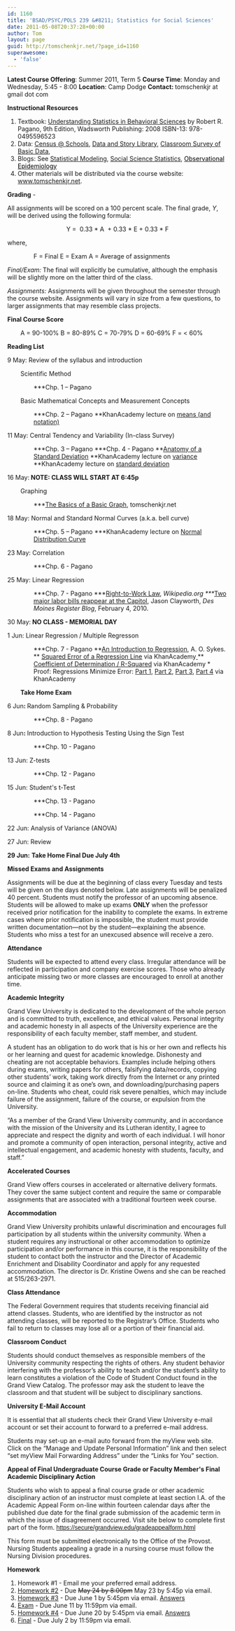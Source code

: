 ```yaml
---
id: 1160
title: 'BSAD/PSYC/POLS 239 &#8211; Statistics for Social Sciences'
date: 2011-05-08T20:37:28+00:00
author: Tom
layout: page
guid: http://tomschenkjr.net/?page_id=1160
superawesome:
  - 'false'
---
```

<strong>Latest Course Offering</strong>: Summer 2011, Term 5
<strong>Course Time</strong>: Monday and Wednesday, 5:45 - 8:00
<strong>Location</strong>: Camp Dodge
<strong>Contact: </strong>tomschenkjr at gmail dot com

<strong>Instructional Resources</strong>
<ol>
	<li>Textbook: <a href="http://www.amazon.com/Understanding-Statistics-Behavioral-Sciences-Robert/dp/0495596523/ref=dp_ob_title_bk">Understanding Statistics in Behavioral Sciences</a> by Robert R. Pagano, 9th Edition, Wadsworth Publishing: 2008 ISBN-13: 978-0495596523</li>
	<li>Data: <a href="http://www.amstat.org/censusatschool/RandomSampleForm.cfm">Census @ Schools</a>, <a href="http://lib.stat.cmu.edu/DASL/alltopics.html">Data and Story Library</a>, <a href="http://tomschenkjr.net/wordpress/wp-content/uploads/2011/05/survey-of-basic-classroom-data-spring2011.xlsx">Classroom Survey of Basic Data</a>,</li>
	<li>Blogs: See <a title="Statistical Modeling, Causal Inference, and Social Science" href="http://www.stat.columbia.edu/~cook/movabletype/mlm/">Statistical Modeling</a>, <a href="http://www.iq.harvard.edu/blog/sss/">Social Science Statistics</a>, <a href="http://observationalepidemiology.blogspot.com/"><span style="color:#000000;">Observational Epidemiology</span></a></li>
	<li>Other materials will be distributed via the course website: <a href="http://www.tomschenkjet.net/">www.tomschenkjr.net</a>.</li>
</ol>
<strong>Grading</strong> -

All assignments will be scored on a 100 percent scale. The final grade, <em>Y</em>, will be derived using the following formula:
<p style="text-align:center;">Y =  0.33 * A  + 0.33 * E + 0.33 * F</p>
where,
<p style="padding-left:60px;">F = Final
E = Exam
A = Average of assignments</p>
<em>Final/Exam:</em><strong> </strong>The final will explicitly be cumulative, although the emphasis will be slightly more on the latter third of the class.

<em>Assignments:</em> Assignments will be given throughout the semester through the course website. Assignments will vary in size from a few questions, to larger assignments that may resemble class projects.

<strong>Final Course Score</strong>
<p style="padding-left:30px;">A = 90-100%
B = 80-89%
C = 70-79%
D = 60-69%
F = &lt; 60%</p>
<strong>Reading List</strong>

9 May: Review of the syllabus and introduction
<p style="padding-left:30px;">Scientific Method</p>
<p style="padding-left:60px;">***Chp. 1 – Pagano</p>
<p style="padding-left:30px;">Basic Mathematical Concepts and Measurement Concepts</p>
<p style="padding-left:60px;">***Chp. 2 – Pagano
**KhanAcademy lecture on <a href="http://www.youtube.com/watch?v=hsPCte_PcVA&amp;feature=player_embedded">means (and notation)</a></p>
11 May: Central Tendency and Variability (In-class Survey)
<p style="padding-left:60px;">***Chp. 3 – Pagano
***Chp. 4 - Pagano
**<a href="http://tomschenkjr.net/2009/11/22/anatomy-of-a-standard-deviation/">Anatomy of a Standard Deviation</a>
**KhanAcademy lecture on <a href="http://www.youtube.com/watch?v=Qf3RMGXR-h8&amp;feature=player_embedded">variance</a>
**KhanAcademy lecture on <a href="http://www.youtube.com/watch?v=HvDqbzu0i0E&amp;feature=player_embedded">standard deviation</a></p>
16 May:<strong> NOTE: CLASS WILL START AT 6:45p
</strong>
<p style="padding-left:30px;">Graphing</p>
<p style="padding-left:60px;">***<a href="http://tomschenkjr.net/2010/11/09/the-basics-of-a-basic-graph/">The Basics of a Basic Graph</a>, tomschenkjr.net</p>
18 May: Normal and Standard Normal Curves (a.k.a. bell curve)
<p style="padding-left:60px;">***Chp. 5 – Pagano
***KhanAcademy lecture on <a href="http://www.khanacademy.org/video/introduction-to-the-normal-distribution?playlist=Statistics">Normal Distribution Curve</a></p>
23 May: Correlation
<p style="padding-left:60px;">***Chp. 6 - Pagano</p>
25 May: Linear Regression
<p style="padding-left:60px;">***Chp. 7 - Pagano
***<a href="http://en.wikipedia.org/wiki/Right-to-work_law">Right-to-Work Law</a>, <em>Wikipedia.org</em>
<em>***</em><a href="http://blogs.desmoinesregister.com/dmr/index.php/2010/02/04/two-major-labor-bills-reappear-at-the-capitol/">Two major labor bills reappear at the Capitol</a>, Jason Clayworth, <em>Des Moines Register Blog</em>, February 4, 2010.<em> </em></p>
30 May:<strong> NO CLASS - MEMORIAL DAY</strong>

1 Jun: Linear Regression / Multiple Regresson
<p style="padding-left:60px;">***Chp. 7 - Pagano
**<a href="http://www.law.uchicago.edu/files/files/20.Sykes_.Regression.pdf">An Introduction to Regression</a>, A. O. Sykes.
** <a href="http://www.youtube.com/watch?v=6OvhLPS7rj4&amp;feature=player_embedded">Squared Error of a Regression Line</a> via KhanAcademy<a href="http://www.youtube.com/watch?v=6OvhLPS7rj4&amp;feature=player_embedded">
</a>** <a href="http://www.khanacademy.org/v/r-squared-or-coefficient-of-determination?p=Statistics">Coefficient of Determination / R-Squared</a> via KhanAcademy
* Proof: Regressions Minimize Error: <a href="http://www.youtube.com/watch?v=mIx2Oj5y9Q8&amp;feature=player_embedded">Part 1</a>, <a href="http://www.youtube.com/watch?v=f6OnoxctvUk&amp;feature=player_embedded">Part 2</a>, <a href="http://www.youtube.com/watch?v=u1HhUB3NP8g&amp;feature=player_embedded">Part 3</a>, <a href="http://www.youtube.com/watch?v=8RSTQl0bQuw&amp;feature=player_embedded">Part 4</a> via KhanAcademy</p>
<p style="padding-left:30px;"><strong>Take Home Exam</strong></p>
6 Jun<strong>: </strong>Random Sampling &amp; Probability
<p style="padding-left:60px;">***Chp. 8 - Pagano<strong>
</strong></p>
8 Jun<strong>: </strong>Introduction to Hypothesis Testing Using the Sign Test
<p style="padding-left:60px;">***Chp. 10 - Pagano</p>
13 Jun: Z-tests
<p style="padding-left:60px;">***Chp. 12 - Pagano</p>
15 Jun: Student's t-Test
<p style="padding-left:60px;">***Chp. 13 - Pagano</p>
<p style="padding-left:60px;">***Chp. 14 - Pagano</p>
22 Jun: Analysis of Variance (ANOVA)

27 Jun: Review

<strong>29 Jun:</strong> <strong>Take Home Final Due July 4th
</strong>

<strong>Missed Exams and Assignments</strong>

Assignments will be due at the beginning of class every Tuesday and tests will be given on the days denoted below. Late assignments will be penalized 40 percent. Students must notify the professor of an upcoming absence. Students will be allowed to make up exams <strong>ONLY</strong> when the professor received prior notification for the inability to complete the exams. In extreme cases where prior notification is impossible, the student must provide written documentation—not by the student—explaining the absence. Students who miss a test for an unexcused absence will receive a zero.

<strong>Attendance</strong>

Students will be expected to attend every class. Irregular attendance will be reflected in participation and company exercise scores. Those who already anticipate missing two or more classes are encouraged to enroll at another time.

<strong>Academic Integrity</strong>

Grand View University is dedicated to the development of the whole person and is committed to truth, excellence, and ethical values. Personal integrity and academic honesty in all aspects of the University experience are the responsibility of each faculty member, staff member, and student.

A student has an obligation to do work that is his or her own and reflects his or her learning and quest for academic knowledge. Dishonesty and cheating are not acceptable behaviors. Examples include helping others during exams, writing papers for others, falsifying data/records, copying other students’ work, taking work directly from the Internet or any printed source and claiming it as one’s own, and downloading/purchasing papers on-line. Students who cheat, could risk severe penalties, which may include failure of the assignment, failure of the course, or expulsion from the University.

“As a member of the Grand View University community, and in accordance with the mission of the University and its Lutheran identity, I agree to appreciate and respect the dignity and worth of each individual. I will honor and promote a community of open interaction, personal integrity, active and intellectual engagement, and academic honesty with students, faculty, and staff.”

<strong>Accelerated Courses</strong>

Grand View offers courses in accelerated or alternative delivery formats. They cover the same subject content and require the same or comparable assignments that are associated with a traditional fourteen week course.

<strong>Accommodation</strong>

Grand View University prohibits unlawful discrimination and encourages full participation by all students within the university community. When a student requires any instructional or other accommodation to optimize participation and/or performance in this course, it is the responsibility of the student to contact both the instructor and the Director of Academic Enrichment and Disability Coordinator and apply for any requested accommodation. The director is Dr. Kristine Owens and she can be reached at 515/263-2971.

<strong>Class Attendance</strong>

The Federal Government requires that students receiving financial aid attend classes. Students, who are identified by the instructor as not attending classes, will be reported to the Registrar’s Office. Students who fail to return to classes may lose all or a portion of their financial aid.

<strong>Classroom Conduct</strong>

Students should conduct themselves as responsible members of the University community respecting the rights of others. Any student behavior interfering with the professor’s ability to teach and/or the student’s ability to learn constitutes a violation of the Code of Student Conduct found in the Grand View Catalog. The professor may ask the student to leave the classroom and that student will be subject to disciplinary sanctions.

<strong>University E-Mail Account</strong>

It is essential that all students check their Grand View University e-mail account or set their account to forward to a preferred e-mail address.

Students may set-up an e-mail auto forward from the myView web site. Click on the “Manage and Update Personal Information” link and then select “set myView Mail Forwarding Address” under the “Links for You” section.

<strong>Appeal of Final Undergraduate Course Grade or Faculty Member's Final Academic Disciplinary Action</strong>

Students who wish to appeal a final course grade or other academic disciplinary action of an instructor must complete at least section I.A. of the Academic Appeal Form on-line within fourteen calendar days after the published due date for the final grade submission of the academic term in which the issue of disagreement occurred. Visit site below to complete first part of the form. <span style="color:#0000ff;"><span style="text-decoration:underline;"><a href="https://secure/grandview.edu/gradeappealform.html"><span style="font-family:Arial, sans-serif;">https://secure/grandview.edu/gradeappealform.html</span></a></span></span>

This form must be submitted electronically to the Office of the Provost. Nursing Students appealing a grade in a nursing course must follow the Nursing Division procedures.

<strong>Homework</strong>
<ol>
	<li>Homework #1 - Email me your preferred email address.</li>
	<li><a href="http://tomschenkjr.net/wordpress/wp-content/uploads/2011/05/hw1-stat-for-social-science-summer-2011.xlsx">Homework #2</a> - Due <del>May 24 by 8:00pm</del> May 23 by 5:45p via email.</li>
	<li><a href="http://tomschenkjr.net/wordpress/wp-content/uploads/2011/05/hw3-stat-for-social-science-summer-2011.xlsx">Homework #3</a> - Due June 1 by 5:45pm via email. <a href="http://tomschenkjr.net/wordpress/wp-content/uploads/2011/05/hw3-stat-for-social-science-summer-2011-answers.xlsx">Answers</a></li>
	<li><a href="http://tomschenkjr.net/wordpress/wp-content/uploads/2011/05/stat-summer2011-exam.xlsx">Exam</a> - Due June 11 by 11:59pm via email.</li>
	<li><a href="http://tomschenkjr.net/wordpress/wp-content/uploads/2011/05/stat-summer2011-hw4.xlsx">Homework #4</a> - Due June 20 by 5:45pm via email. <a href="http://tomschenkjr.net/wordpress/wp-content/uploads/2011/05/stat-summer2011-hw4-answers.xlsx">Answers</a></li>
	<li><a href="http://tomschenkjr.net/wordpress/wp-content/uploads/2011/05/bsad239-final.xlsx">Final</a> - Due July 2 by 11:59pm via email.</li>
</ol>